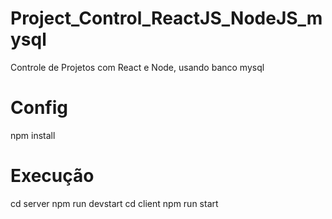 # Project_Control_ReactJS_NodeJS_mysql
Controle de Projetos com React e Node, usando banco mysql

# Config 
npm install

# Execução
cd server
npm run devstart
cd client 
npm run start
